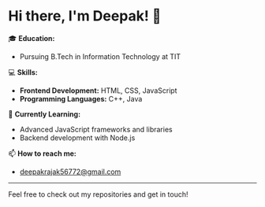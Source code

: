# Hi there, I'm Deepak! 👋

🎓 **Education:**
- Pursuing B.Tech in Information Technology at TIT

💻 **Skills:**
- **Frontend Development:** HTML, CSS, JavaScript
- **Programming Languages:** C++, Java

🌱 **Currently Learning:**
- Advanced JavaScript frameworks and libraries
- Backend development with Node.js


📫 **How to reach me:**
- deepakrajak56772@gmail.com

---

Feel free to check out my repositories and get in touch!

<!--
**deepak/deepak** is a ✨ special ✨ repository because its `README.md` (this file) appears on your GitHub profile.
-->
